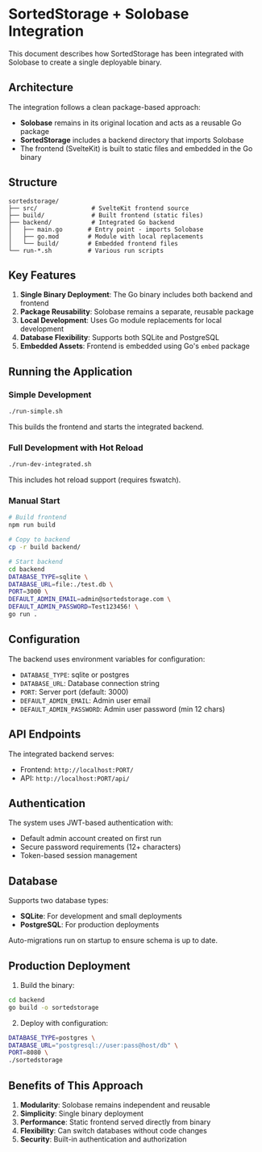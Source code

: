 # SortedStorage + Solobase Integration

This document describes how SortedStorage has been integrated with Solobase to create a single deployable binary.

## Architecture

The integration follows a clean package-based approach:
- **Solobase** remains in its original location and acts as a reusable Go package
- **SortedStorage** includes a backend directory that imports Solobase
- The frontend (SvelteKit) is built to static files and embedded in the Go binary

## Structure

```
sortedstorage/
├── src/               # SvelteKit frontend source
├── build/             # Built frontend (static files)
├── backend/           # Integrated Go backend
│   ├── main.go       # Entry point - imports Solobase
│   ├── go.mod        # Module with local replacements
│   └── build/        # Embedded frontend files
└── run-*.sh          # Various run scripts
```

## Key Features

1. **Single Binary Deployment**: The Go binary includes both backend and frontend
2. **Package Reusability**: Solobase remains a separate, reusable package
3. **Local Development**: Uses Go module replacements for local development
4. **Database Flexibility**: Supports both SQLite and PostgreSQL
5. **Embedded Assets**: Frontend is embedded using Go's `embed` package

## Running the Application

### Simple Development
```bash
./run-simple.sh
```
This builds the frontend and starts the integrated backend.

### Full Development with Hot Reload
```bash
./run-dev-integrated.sh
```
This includes hot reload support (requires fswatch).

### Manual Start
```bash
# Build frontend
npm run build

# Copy to backend
cp -r build backend/

# Start backend
cd backend
DATABASE_TYPE=sqlite \
DATABASE_URL=file:./test.db \
PORT=3000 \
DEFAULT_ADMIN_EMAIL=admin@sortedstorage.com \
DEFAULT_ADMIN_PASSWORD=Test123456! \
go run .
```

## Configuration

The backend uses environment variables for configuration:
- `DATABASE_TYPE`: sqlite or postgres
- `DATABASE_URL`: Database connection string
- `PORT`: Server port (default: 3000)
- `DEFAULT_ADMIN_EMAIL`: Admin user email
- `DEFAULT_ADMIN_PASSWORD`: Admin user password (min 12 chars)

## API Endpoints

The integrated backend serves:
- Frontend: `http://localhost:PORT/`
- API: `http://localhost:PORT/api/`

## Authentication

The system uses JWT-based authentication with:
- Default admin account created on first run
- Secure password requirements (12+ characters)
- Token-based session management

## Database

Supports two database types:
- **SQLite**: For development and small deployments
- **PostgreSQL**: For production deployments

Auto-migrations run on startup to ensure schema is up to date.

## Production Deployment

1. Build the binary:
```bash
cd backend
go build -o sortedstorage
```

2. Deploy with configuration:
```bash
DATABASE_TYPE=postgres \
DATABASE_URL="postgresql://user:pass@host/db" \
PORT=8080 \
./sortedstorage
```

## Benefits of This Approach

1. **Modularity**: Solobase remains independent and reusable
2. **Simplicity**: Single binary deployment
3. **Performance**: Static frontend served directly from binary
4. **Flexibility**: Can switch databases without code changes
5. **Security**: Built-in authentication and authorization